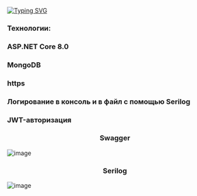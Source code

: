 [![Typing SVG](https://readme-typing-svg.herokuapp.com?font=Fira+Code&pause=1000&width=435&lines=%D0%A2%D0%B5%D1%81%D1%82%D0%BE%D0%B2%D0%BE%D0%B5+%D0%B7%D0%B0%D0%B4%D0%B0%D0%BD%D0%B8%D0%B5+%D0%B4%D0%BB%D1%8F+vir-sign.com)](https://git.io/typing-svg)

<h3>Технологии:</h3>
<h3>ASP.NET Core 8.0</h3>
<h3>MongoDB</h3>
<h3>https</h3>
<h3>Логирование в консоль и в файл с помощью Serilog</h1>
<h3>JWT-авторизация</h3>

<h3 align="center">Swagger</h3>

![image](https://github.com/user-attachments/assets/3f5df361-e5f5-4852-a482-eeaefbb80352)

<h3 align="center">Serilog</h3>

![image](https://github.com/user-attachments/assets/4f7b2b25-bd4c-4981-8b0d-590e8706a4b9)
